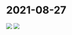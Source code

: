 # 2021-08-27

<image-container>
  <img preview="0" src="http://wangleant.com/turtle-images-thumbnail/IMG_20210827_083235.jpg"/>
</image-container>
<image-container>
  <img preview="0" src="http://wangleant.com/turtle-images-thumbnail/IMG_20210827_083626.jpg"/>
</image-container>